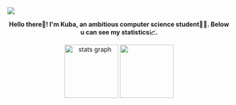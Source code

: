 <img src="hello-there.gif"/>

<p align="center"><b>Hello there👋! I'm Kuba, an ambitious computer science student👨‍💻. Below u can see my statistics📈.</b></p>

<div align="center">
  <img src="https://github-readme-stats.vercel.app/api?username=jmatoga&hide_title=false&hide_rank=false&show_icons=true&include_all_commits=true&count_private=true&disable_animations=false&theme=dark&locale=en&hide_border=true" height="121" alt="stats graph"  />
  <img src="https://github-readme-stats.vercel.app/api/top-langs/?username=jmatoga&layout=compact&theme=dark&hide_border=true" height="121"/>
</div>

<!--
**jmatoga/jmatoga** is a ✨ _special_ ✨ repository because its `README.md` (this file) appears on your GitHub profile.

Here are some ideas to get you started:

- 🔭 I’m currently working on ...
- 🌱 I’m currently learning ...
- 👯 I’m looking to collaborate on ...
- 🤔 I’m looking for help with ...
- 💬 Ask me about ...
- 📫 How to reach me: ...
- 😄 Pronouns: ...
- ⚡ Fun fact: ...
-->
